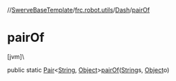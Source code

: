 //[SwerveBaseTemplate](../../../index.md)/[frc.robot.utils](../index.md)/[Dash](index.md)/[pairOf](pair-of.md)

# pairOf

[jvm]\

public static [Pair](https://kotlinlang.org/api/latest/jvm/stdlib/kotlin/-pair/index.html)&lt;[String](https://docs.oracle.com/javase/8/docs/api/java/lang/String.html), [Object](https://docs.oracle.com/javase/8/docs/api/java/lang/Object.html)&gt;[pairOf](pair-of.md)([String](https://docs.oracle.com/javase/8/docs/api/java/lang/String.html)s, [Object](https://docs.oracle.com/javase/8/docs/api/java/lang/Object.html)o)
